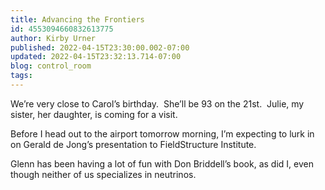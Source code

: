 ```yaml
---
title: Advancing the Frontiers
id: 4553094660832613775
author: Kirby Urner
published: 2022-04-15T23:30:00.002-07:00
updated: 2022-04-15T23:32:13.714-07:00
blog: control_room
tags: 
---
```


We’re very close to Carol’s birthday.  She’ll be 93 on the 21st.  Julie, my sister, her daughter, is coming for a visit.

Before I head out to the airport tomorrow morning, I’m expecting to lurk in on Gerald de Jong’s presentation to FieldStructure Institute.  

Glenn has been having a lot of fun with Don Briddell’s book, as did I, even though neither of us specializes in neutrinos.

[](https://www.flickr.com/photos/kirbyurner/52007690658/)[](https://www.flickr.com/photos/kirbyurner/52007690658/)